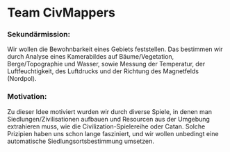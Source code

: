 # Team CivMappers
### Sekundärmission:
Wir wollen die Bewohnbarkeit eines Gebiets feststellen. Das bestimmen wir durch Analyse eines Kamerabildes auf Bäume/Vegetation, Berge/Topographie und Wasser, sowie Messung der Temperatur, der Luftfeuchtigkeit, des Luftdrucks und der Richtung des Magnetfelds (Nordpol).

### Motivation:
Zu dieser Idee motiviert wurden wir durch diverse Spiele, in denen man Siedlungen/Zivilisationen aufbauen und Resourcen aus der Umgebung extrahieren muss, wie die Civilization-Spielereihe oder Catan. Solche Prizipien haben uns schon lange fasziniert, und wir wollen unbedingt eine automatische Siedlungsortsbestimmung umsetzen.
